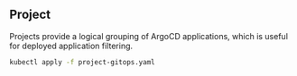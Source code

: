 ## Project
Projects provide a logical grouping of ArgoCD applications, which is useful for deployed application filtering.

```bash
kubectl apply -f project-gitops.yaml
```